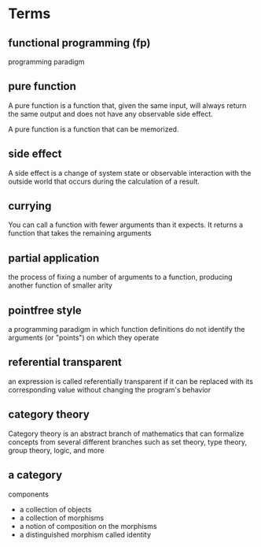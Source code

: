 # Terms
## functional programming (fp)
programming paradigm

## pure function
A pure function is a function that, given the same input, will always return the same output and does not have any observable side effect.

A pure function is a function that can be memorized.

## side effect
A side effect is a change of system state or observable interaction with the outside world that occurs during the calculation of a result.

## currying
You can call a function with fewer arguments than it expects. It returns a function that takes the remaining arguments

## partial application
the process of fixing a number of arguments to a function, producing another function of smaller arity

## pointfree style
a programming paradigm in which function definitions do not identify the arguments (or "points") on which they operate

## referential transparent
an expression is called referentially transparent if it can be replaced with its corresponding value without changing the program's behavior

## category theory
Category theory is an abstract branch of mathematics that can formalize concepts from several different branches such as set theory, type theory, group theory, logic, and more

## a category
components
- a collection of objects
- a collection of morphisms
- a notion of composition on the morphisms
- a distinguished morphism called identity
